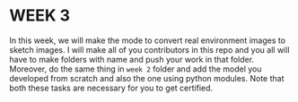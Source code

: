 # WEEK 3
In this week, we will make the mode to convert real environment images to sketch images. I will make all of you contributors in this repo and you all will have to make folders with name <yourname> and push your work in that folder. Moreover, do the same thing in `week 2` folder and add the model you developed from scratch and also the one using python modules. 
Note that both these tasks are necessary for you to get certified.